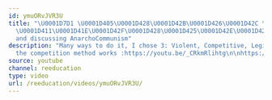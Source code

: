 ```yaml
---
id: ymuORvJVR3U
title: "\U0001D7D1 \U0001D405\U0001D428\U0001D42B\U0001D426\U0001D42C \U0001D428\U0001D41F
  \U0001D411\U0001D41E\U0001D42F\U0001D428\U0001D425\U0001D42E\U0001D42D\U0001D422\U0001D428\U0001D427
  and discussing AnarchoCommunism"
description: "Many ways to do it, I chose 3: Violent, Competitive, Legislative. \n\nHow
  the competition method works :https://youtu.be/_CRkmRlihtg\n\nhttps://www.patreon.com/deadheadanimation\nhttps://www.instagram.com/re_education.official/?hl=en\nhttps://twitter.com/professordarwin\nhttps://discord.gg/2xrc6U4"
source: youtube
channel: reeducation
type: video
url: /reeducation/videos/ymuORvJVR3U/
---
```

